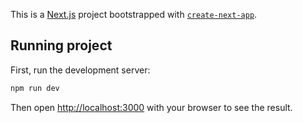 This is a [Next.js](https://nextjs.org/) project bootstrapped with [`create-next-app`](https://github.com/vercel/next.js/tree/canary/packages/create-next-app).

## Running project

First, run the development server:

```bash
npm run dev
```

Then open [http://localhost:3000](http://localhost:3000) with your browser to see the result.
